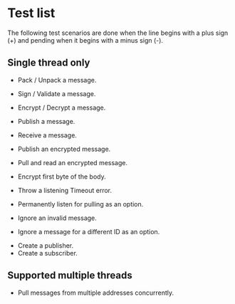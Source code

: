 Test list
=========

The following test scenarios are done when the line begins with a plus sign (+) 
and pending when it begins with a minus sign (-).

## Single thread only ##

+ Pack / Unpack a message.
+ Sign / Validate a message.
+ Encrypt / Decrypt a message.
+ Publish a message.
+ Receive a message.

+ Publish an encrypted message.
+ Pull and read an encrypted message.

+ Encrypt first byte of the body.
+ Throw a listening Timeout error.

+ Permanently listen for pulling as an option.
+ Ignore an invalid message.
+ Ignore a message for a different ID as an option.

- Create a publisher.
- Create a subscriber.

## Supported multiple threads ##

- Pull messages from multiple addresses concurrently.
